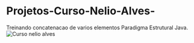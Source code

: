 # Projetos-Curso-Nelio-Alves-
Treinando concatenacao de varios elementos Paradigma Estrutural Java.
![Curso nelio alves](https://user-images.githubusercontent.com/107453279/198921028-e20cd9ef-38b1-4fc2-9ccd-104895d871e7.png)
